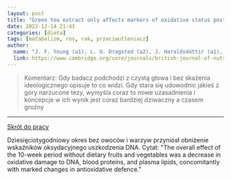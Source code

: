 ```yaml
---
layout: post
title: "Green tea extract only affects markers of oxidative status postprandially: lasting antioxidant effect of flavonoid-free diet "
date: 2022-12-14 21:41
categories: [dieta]
tags: [matabolizm, ros, rak, przeciwutleniacz]
author:
  name: "J. F. Young (a1), L. O. Dragsted (a2), J. Haraldsdóttir (a1), B. Daneshvar (a2), M. A. Kall (a3), S. Loft (a4), L. Nilsson (a1), S. E. Nielsen (a2), B. Mayer (a5), L. H. Skibsted (a6), T. Huynh-Ba (a7), A. Hermetter (a7) and B. Sandström (a1) "
  link: https://www.cambridge.org/core/journals/british-journal-of-nutrition/article/green-tea-extract-only-affects-markers-of-oxidative-status-postprandially-lasting-antioxidant-effect-of-flavonoidfree-diet/D0B0C9719378E7002F87734DA6D91798
---
```


> Komentarz:
> Gdy badacz podchodzi z czystą głowa i bez skażenia ideologicznego opisuje to co widzi. Gdy stara się udowodnic jakieś z góry narzucone tezy, wymyśla coraz to nowe uzasadnienia i koncepcje w ich wynik jest coraz bardziej dziwaczny a czasem groźny
> 
<hr>

[Skrót do pracy](https://www.cambridge.org/core/journals/british-journal-of-nutrition/article/green-tea-extract-only-affects-markers-of-oxidative-status-postprandially-lasting-antioxidant-effect-of-flavonoidfree-diet/D0B0C9719378E7002F87734DA6D91798) 

Dziesięciotygodniowy okres bez owoców i warzyw przyniósł obniżenie wskaźników oksydacyjnego uszkodzenia DNA.
Cytat: "The overall effect of the 10-week period without dietary fruits and vegetables was a decrease in oxidative damage to DNA, blood proteins, and plasma lipids, concomitantly with marked changes in antioxidative defence."
